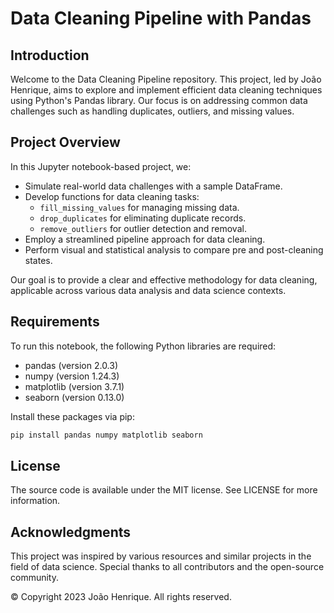 # Data Cleaning Pipeline with Pandas

## Introduction

Welcome to the Data Cleaning Pipeline repository. This project, led by João Henrique, aims to explore and implement efficient data cleaning techniques using Python's Pandas library. Our focus is on addressing common data challenges such as handling duplicates, outliers, and missing values.

## Project Overview

In this Jupyter notebook-based project, we:
- Simulate real-world data challenges with a sample DataFrame.
- Develop functions for data cleaning tasks:
  - `fill_missing_values` for managing missing data.
  - `drop_duplicates` for eliminating duplicate records.
  - `remove_outliers` for outlier detection and removal.
- Employ a streamlined pipeline approach for data cleaning.
- Perform visual and statistical analysis to compare pre and post-cleaning states.

Our goal is to provide a clear and effective methodology for data cleaning, applicable across various data analysis and data science contexts.

## Requirements

To run this notebook, the following Python libraries are required:
- pandas (version 2.0.3)
- numpy (version 1.24.3)
- matplotlib (version 3.7.1)
- seaborn (version 0.13.0)

Install these packages via pip:

```sh
pip install pandas numpy matplotlib seaborn
```

## License

The source code is available under the MIT license. See LICENSE for more information.

## Acknowledgments

This project was inspired by various resources and similar projects in the field of data science. Special thanks to all contributors and the open-source community.

© Copyright 2023 João Henrique. All rights reserved.
